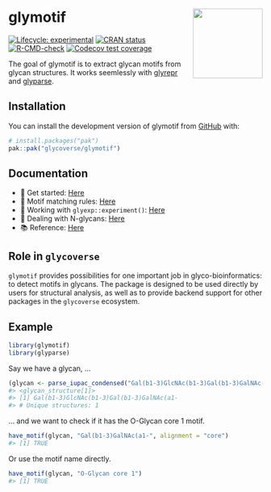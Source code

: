 
<!-- README.md is generated from README.Rmd. Please edit that file -->

# glymotif <a href="https://glycoverse.github.io/glymotif/"><img src="man/figures/logo.png" align="right" height="138" /></a>

<!-- badges: start -->

[![Lifecycle:
experimental](https://img.shields.io/badge/lifecycle-experimental-orange.svg)](https://lifecycle.r-lib.org/articles/stages.html#experimental)
[![CRAN
status](https://www.r-pkg.org/badges/version/glymotif)](https://CRAN.R-project.org/package=glymotif)
[![R-CMD-check](https://github.com/glycoverse/glymotif/actions/workflows/R-CMD-check.yaml/badge.svg)](https://github.com/glycoverse/glymotif/actions/workflows/R-CMD-check.yaml)
[![Codecov test
coverage](https://codecov.io/gh/glycoverse/glymotif/graph/badge.svg)](https://app.codecov.io/gh/glycoverse/glymotif)
<!-- badges: end -->

The goal of glymotif is to extract glycan motifs from glycan structures.
It works seemlessly with
[glyrepr](https://github.com/glycoverse/glyrepr) and
[glyparse](https://github.com/glycoverse/glyparse).

## Installation

You can install the development version of glymotif from
[GitHub](https://github.com/) with:

``` r
# install.packages("pak")
pak::pak("glycoverse/glymotif")
```

## Documentation

-   🚀 Get started:
    [Here](https://glycoverse.github.io/glymotif/articles/glymotif.html)
-   🔧 Motif matching rules:
    [Here](https://glycoverse.github.io/glymotif/articles/motif-matching.html)
-   🔬 Working with `glyexp::experiment()`:
    [Here](https://glycoverse.github.io/glymotif/articles/with-exp.html)
-   🧬 Dealing with N-glycans:
    [Here](https://glycoverse.github.io/glymotif/articles/n-glycans.html)
-   📚 Reference:
    [Here](https://glycoverse.github.io/glymotif/reference/index.html)

## Role in `glycoverse`

`glymotif` provides possibilities for one important job in
glyco-bioinformatics: to detect motifs in glycans. The package is
designed to be used directly by users for structural analysis, as well
as to provide backend support for other packages in the `glycoverse`
ecosystem.

## Example

``` r
library(glymotif)
library(glyparse)
```

Say we have a glycan, …

``` r
(glycan <- parse_iupac_condensed("Gal(b1-3)GlcNAc(b1-3)Gal(b1-3)GalNAc(a1-"))
#> <glycan_structure[1]>
#> [1] Gal(b1-3)GlcNAc(b1-3)Gal(b1-3)GalNAc(a1-
#> # Unique structures: 1
```

… and we want to check if it has the O-Glycan core 1 motif.

``` r
have_motif(glycan, "Gal(b1-3)GalNAc(a1-", alignment = "core")
#> [1] TRUE
```

Or use the motif name directly.

``` r
have_motif(glycan, "O-Glycan core 1")
#> [1] TRUE
```
